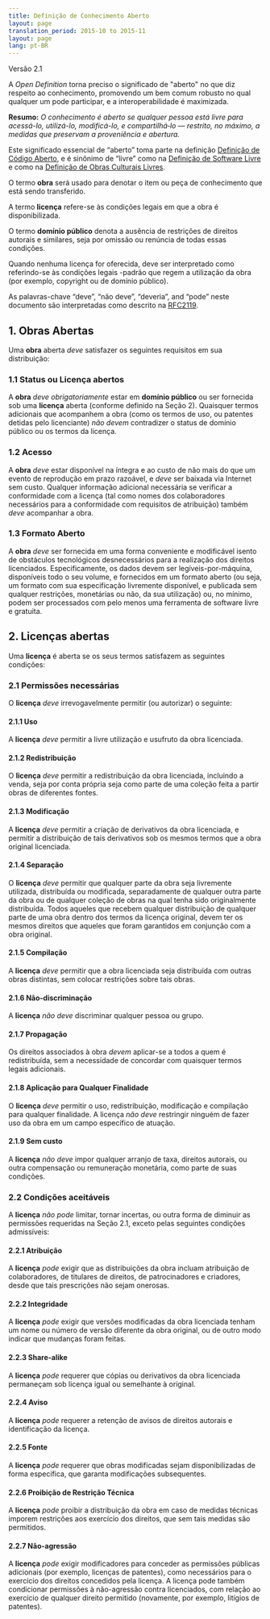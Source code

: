 ```yaml
---
title: Definição de Conhecimento Aberto
layout: page
translation_period: 2015-10 to 2015-11
layout: page
lang: pt-BR
---
```


Versão 2.1

A *Open Definition* torna preciso o significado de "aberto" no que diz respeito ao conhecimento, promovendo um bem comum robusto no qual qualquer um pode participar, e a interoperabilidade é maximizada.

**Resumo:** *O conhecimento é aberto se qualquer pessoa está livre para acessá-lo, utilizá-lo, modificá-lo, e compartilhá&#8209;lo — restrito, no máximo, a medidas que preservam a proveniência e abertura.*

Este significado essencial de “aberto” toma parte na definição [Definição de Código Aberto](https://pt.wikipedia.org/wiki/Defini%C3%A7%C3%A3o_de_C%C3%B3digo_Aberto), e é sinônimo de “livre” como na  [Definição de Software Livre](https://pt.wikipedia.org/wiki/Defini%C3%A7%C3%A3o_de_Software_Livre) e como na [Definição de Obras Culturais Livres](https://pt.wikipedia.org/wiki/Defini%C3%A7%C3%A3o_de_Obras_Culturais_Livres).

O termo **obra** será usado para denotar o item ou peça de conhecimento que está sendo transferido.

A termo **licença** refere-se às condições legais em que a obra é disponibilizada.

O termo **domínio público** denota a ausência de restrições de direitos autorais e similares, seja por omissão ou renúncia de todas essas condições.


Quando nenhuma licença for oferecida, deve ser interpretado como referindo-se às condições legais -padrão que regem a utilização da obra (por exemplo, copyright ou de domínio público).

As palavras-chave “deve”, “não deve”, “deveria”, and “pode” neste documento são interpretadas como descrito na [RFC2119](https://tools.ietf.org/html/rfc2119).

## 1. Obras Abertas

Uma **obra** aberta *deve* satisfazer os seguintes requisitos em sua distribuição:

### 1.1  Status ou Licença abertos

A **obra** _deve obrigatoriamente_ estar em **domínio público** ou ser fornecida sob uma **licença** aberta (conforme definido na Seção 2). 
Quaisquer termos adicionais que acompanhem a obra (como os termos de uso, ou patentes detidas pelo licenciante) *não devem* contradizer o status de domínio público ou os termos da licença.

### 1.2 Acesso

A **obra** *deve* estar disponível na íntegra e ao custo de não mais do que um evento de reprodução em prazo razoável, e *deve* ser baixada via Internet sem custo. 
Qualquer informação adicional necessária se verificar a conformidade com a licença (tal como nomes dos colaboradores necessários para a conformidade com requisitos de atribuição) também *deve* acompanhar a obra.

### 1.3 Formato Aberto

A **obra** *deve* ser fornecida em uma forma conveniente e modificável isento de 
obstáculos tecnológicos desnecessários para a realização dos direitos licenciados. 
Especificamente, os dados devem ser legíveis-por-máquina, disponíveis todo o seu volume, 
e fornecidos em um formato aberto (ou seja, um formato com sua especificação livremente disponível, 
e publicada sem qualquer restrições, monetárias ou não, da sua utilização) ou, no mínimo, 
podem ser processados ​​com pelo menos uma ferramenta de software livre e gratuita.

## 2. Licenças abertas

Uma **licença** é aberta se os seus termos satisfazem as seguintes condições:

### 2.1 Permissões necessárias
O **licença** *deve* irrevogavelmente permitir (ou autorizar) o seguinte:

#### 2.1.1 Uso

A  **licença** *deve* permitir a livre utilização e usufruto da obra licenciada.

#### 2.1.2 Redistribuição
O **licença** *deve* permitir a redistribuição da obra licenciada, incluindo a venda, seja por conta própria seja como parte de uma coleção feita a partir obras de diferentes fontes.

#### 2.1.3 Modificação

A **licença** *deve* permitir a criação de derivativos da obra licenciada, e permitir a distribuição de tais derivativos sob os mesmos termos que a obra original licenciada.

#### 2.1.4 Separação

O **licença** *deve* permitir que qualquer parte da obra seja livremente utilizada, distribuída ou modificada, 
separadamente de qualquer outra parte da obra ou de qualquer coleção de obras na qual tenha sido originalmente distribuída. Todos aqueles que recebem qualquer distribuição de qualquer parte de uma obra dentro dos termos da licença original, devem ter os mesmos direitos que aqueles que foram garantidos em conjunção com a obra original.

#### 2.1.5 Compilação

A **licença** *deve* permitir que a obra licenciada seja distribuída com outras obras distintas, sem colocar restrições sobre tais obras.

#### 2.1.6 Não-discriminação 
A **licença** *não deve* discriminar qualquer pessoa ou grupo.

#### 2.1.7 Propagação

Os direitos associados à obra *devem* aplicar-se a todos a quem é redistribuída, sem a necessidade de concordar com quaisquer termos legais adicionais.

#### 2.1.8 Aplicação para Qualquer Finalidade

O **licença** *deve* permitir o uso, redistribuição, modificação e compilação para qualquer finalidade. A licença *não deve* restringir ninguém de fazer uso da obra em um campo específico de atuação.

#### 2.1.9 Sem custo

A **licença** *não deve* impor qualquer arranjo de taxa, direitos autorais, ou outra compensação ou remuneração monetária, como parte de suas condições.

### 2.2 Condições aceitáveis

A **licença** *não pode* limitar, tornar incertas, ou outra forma de diminuir as permissões
requeridas na Seção 2.1, exceto pelas seguintes condições admissíveis:

#### 2.2.1 Atribuição

A **licença** *pode* exigir que as distribuições da obra incluam atribuição de colaboradores, de titulares de direitos, de patrocinadores e criadores, desde que tais prescrições não sejam onerosas.

#### 2.2.2 Integridade

A **licença** *pode* exigir que versões modificadas da obra licenciada tenham um nome ou número de versão diferente da obra original, ou de outro modo indicar que mudanças foram feitas.

#### 2.2.3 Share-alike

A **licença** *pode* requerer que cópias ou derivativos da obra licenciada permaneçam sob licença igual ou semelhante à original.

#### 2.2.4 Aviso

A **licença** *pode* requerer a retenção de avisos de direitos autorais e identificação da licença.

#### 2.2.5 Fonte

A **licença** *pode* requerer que obras modificadas sejam disponibilizadas de forma específica, que garanta modificações subsequentes.

#### 2.2.6 Proibição de Restrição Técnica 

A **licença** *pode*  proibir a distribuição da obra em caso de medidas técnicas imporem restrições aos exercício dos direitos, que sem tais medidas são permitidos.

#### 2.2.7 Não-agressão
A **licença** *pode* exigir modificadores para conceder as permissões públicas adicionais  (por exemplo, licenças de patentes), como necessários para o exercício dos direitos concedidos pela licença. A licença pode também condicionar permissões  à não-agressão contra licenciados, com relação ao exercício de qualquer direito permitido (novamente, por exemplo, litígios de patentes).
